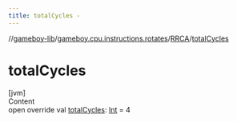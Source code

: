```yaml
---
title: totalCycles -
---
```

//[gameboy-lib](../../index.md)/[gameboy.cpu.instructions.rotates](../index.md)/[RRCA](index.md)/[totalCycles](total-cycles.md)



# totalCycles  
[jvm]  
Content  
open override val [totalCycles](total-cycles.md): [Int](https://kotlinlang.org/api/latest/jvm/stdlib/kotlin/-int/index.html) = 4  



